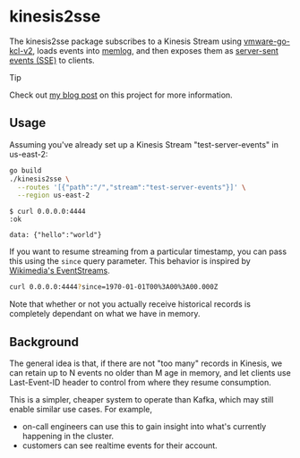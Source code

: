 kinesis2sse
===========

The kinesis2sse package subscribes to a Kinesis Stream using
[vmware-go-kcl-v2][kcl], loads events into [memlog][memlog], and then exposes
them as [server-sent events (SSE)][sse] to clients.

> [!TIP]
> Check out [my blog post][blog-post] on this project for more information.

Usage
-----

Assuming you've already set up a Kinesis Stream "test-server-events" in
us-east-2:

```sh
go build
./kinesis2sse \
  --routes '[{"path":"/","stream":"test-server-events"}]' \
  --region us-east-2
```

```
$ curl 0.0.0.0:4444
:ok

data: {"hello":"world"}
```

If you want to resume streaming from a particular timestamp, you can pass this
using the `since` query parameter. This behavior is inspired by
[Wikimedia's EventStreams][wikimedia].

```sh
curl 0.0.0.0:4444?since=1970-01-01T00%3A00%3A00.000Z
```

Note that whether or not you actually receive historical records is completely
dependant on what we have in memory.

Background
----------

The general idea is that, if there are not "too many" records in Kinesis, we can
retain up to N events no older than M age in memory, and let clients use
Last-Event-ID header to control from where they resume consumption.

This is a simpler, cheaper system to operate than Kafka, which may still enable
similar use cases. For example,

- on-call engineers can use this to gain insight into what's currently
  happening in the cluster.
- customers can see realtime events for their account.

[kcl]: https://github.com/vmware/vmware-go-kcl-v2
[memlog]: https://github.com/embano1/memlog
[sse]: https://en.wikipedia.org/wiki/Server-sent_events
[blog-post]: https://mrkrbrts.com/blog/kinesis-to-sse
[wikimedia]: https://wikitech.wikimedia.org/wiki/Event_Platform/EventStreams
